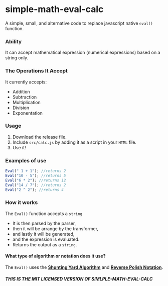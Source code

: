 # simple-math-eval-calc
A simple, small, and alternative code to replace javascript native ``eval()`` function.

### Ability
It can accept mathematical expression (numerical expressions) based on a string only.

### The Operations It Accept 
It currently accepts: 
<ul>
  <li> Addition </li>
  <li> Subtraction </li>
  <li> Multiplication </li>
  <li> Division </li>
  <li> Exponentation </li>
</ul>

### Usage 
1. Download the release file.  
2. Include ``src/calc.js`` by adding it as a script in your ``HTML`` file.  
3. Use it!  

### Examples of use 
```javascript
Eval(" 1 + 1"); //returns 2
Eval("10 - 5"); //returns 5
Eval("6 * 2"); //returns 12
Eval("14 / 7"); //returns 2
Eval("2 ^ 2"); //returns 4
```

### How it works  
The ``Eval()`` function accepts a ``string``   
* It is then parsed by the parser, 
* then it will be arrange by the transformer, 
* and lastly it will be generated, 
* and the expression is evaluated.  
* Returns the output as a ``string``.
  
#### What type of algorithm or notation does it use?  
The ``Eval()`` uses the [**Shunting Yard Algorithm**](https://en.m.wikipedia.org/wiki/Shunting-yard_algorithm) and [**Reverse Polish Notation**](https://en.m.wikipedia.org/wiki/Reverse_Polish_notation). 
  
##### THIS IS THE MIT LICENSED VERSION OF SIMLPLE-MATH-EVAL-CALC
